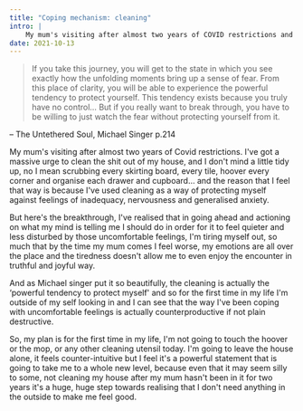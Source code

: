 ```yaml
---
title: "Coping mechanism: cleaning"
intro: |
    My mum's visiting after almost two years of COVID restrictions and I've got a massive urge to deep clean my house.
date: 2021-10-13
---
```


> If you take this journey, you will get to the state in which you see exactly how the unfolding moments bring up a sense of fear. From this place of clarity, you will be able to experience the powerful tendency to protect yourself. This tendency exists because you truly have no control… But if you really want to break through, you have to be willing to just watch the fear without protecting yourself from it.

– The Untethered Soul, Michael Singer p.214

My mum's visiting after almost two years of Covid restrictions. I've got a massive urge to clean the shit out of my house, and I don't mind a little tidy up, no I mean scrubbing every skirting board, every tile, hoover every corner and organise each drawer and cupboard… and the reason that I feel that way is because I've used cleaning as a way of protecting myself against feelings of inadequacy, nervousness and generalised anxiety.

But here's the breakthrough, I've realised that in going ahead and actioning on what my mind is telling me I should do in order for it to feel quieter and less disturbed by those uncomfortable feelings, I'm tiring myself out, so much that by the time my mum comes I feel worse, my emotions are all over the place and the tiredness doesn't allow me to even enjoy the encounter in truthful and joyful way.

And as Michael singer put it so beautifully, the cleaning is actually the ‘powerful tendency to protect myself' and so for the first time in my life I'm outside of my self looking in and I can see that the way I've been coping with uncomfortable feelings is actually counterproductive if not plain destructive.

So, my plan is for the first time in my life, I'm not going to touch the hoover or the mop, or any other cleaning utensil today. I'm going to leave the house alone, it feels counter-intuitive but I feel it's a powerful statement that is going to take me to a whole new level, because even that it may seem silly to some, not cleaning my house after my mum hasn't been in it for two years it's a huge, huge step towards realising that I don't need anything in the outside to make me feel good.
